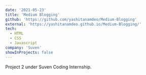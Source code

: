```yaml
---
date: '2021-05-23'
title: 'Medium Blogging'
github: 'https://github.com/yashitanamdeo/Medium-Blogging'
external: 'https://yashitanamdeo.github.io/Medium-Blogging/'
tech:
  - HTML
  - CSS
  - Javascript
company: 'Suven'
showInProjects: false
---
```


Project 2 under Suven Coding Internship.
